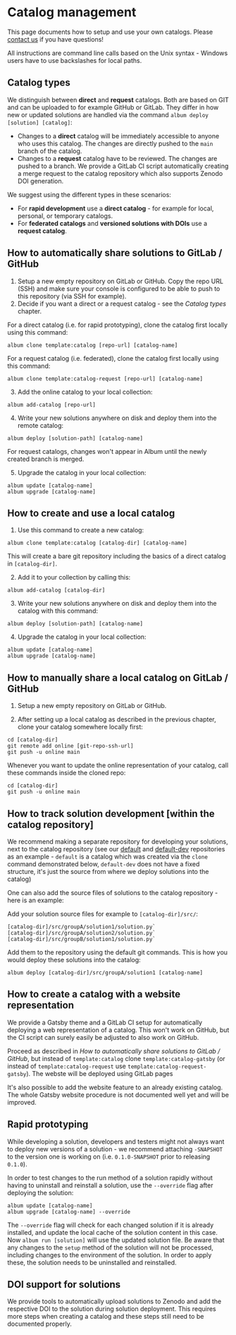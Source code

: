 # Catalog management

This page documents how to setup and use your own catalogs. 
Please [contact us](/contributing) if you have questions!

All instructions are command line calls based on the Unix syntax - Windows users have to use backslashes for local paths.

## Catalog types

We distinguish between **direct** and **request** catalogs. Both are based on GIT and can be uploaded to for example GitHub or GitLab. They differ in how new or updated solutions are handled via the command `album deploy [solution] [catalog]`:
- Changes to a **direct** catalog will be immediately accessible to anyone who uses this catalog. The changes are directly pushed to the `main` branch of the catalog.
- Changes to a **request** catalog have to be reviewed. The changes are pushed to a branch. We provide a GitLab CI script automatically creating a merge request to the catalog repository which also supports Zenodo DOI generation.

We suggest using the different types in these scenarios:
- For **rapid development** use a **direct catalog** - for example for local, personal, or temporary catalogs.
- For **federated catalogs** and **versioned solutions with DOIs** use a **request catalog**.

## How to automatically share solutions to GitLab / GitHub

1. Setup a new empty repository on GitLab or GitHub. Copy the repo URL (SSH) and make sure your console is configured to be able to push to this repository (via SSH for example).
2. Decide if you want a direct or a request catalog - see the *Catalog types* chapter.

For a direct catalog (i.e. for rapid prototyping), clone the catalog first locally using this command:
```
album clone template:catalog [repo-url] [catalog-name]
```
For a request catalog (i.e. federated), clone the catalog first locally using this command:
```
album clone template:catalog-request [repo-url] [catalog-name]
```

3. Add the online catalog to your local collection:
```
album add-catalog [repo-url]
```

4. Write your new solutions anywhere on disk and deploy them into the remote catalog:
```
album deploy [solution-path] [catalog-name]
```
For request catalogs, changes won't appear in Album until the newly created branch is merged.

5. Upgrade the catalog in your local collection:
```
album update [catalog-name]
album upgrade [catalog-name]
```

## How to create and use a local catalog
1. Use this command to create a new catalog:
```
album clone template:catalog [catalog-dir] [catalog-name]
```
This will create a bare git repository including the basics of a direct catalog in `[catalog-dir]`. 

2. Add it to your collection by calling this:
```
album add-catalog [catalog-dir]
```

3. Write your new solutions anywhere on disk and deploy them into the catalog with this command:
```
album deploy [solution-path] [catalog-name]
```

4. Upgrade the catalog in your local collection:
```
album update [catalog-name]
album upgrade [catalog-name]
```

## How to manually share a local catalog on GitLab / GitHub
1. Setup a new empty repository on GitLab or GitHub.

2. After setting up a local catalog as described in the previous chapter, clone your catalog somewhere locally first:
```
cd [catalog-dir]
git remote add online [git-repo-ssh-url]
git push -u online main
```

Whenever you want to update the online representation of your catalog, call these commands inside the cloned repo:
```
cd [catalog-dir]
git push -u online main
```

## How to track solution development \[within the catalog repository\]
We recommend making a separate repository for developing your solutions, next to the catalog repository (see our [default](https://gitlab.com/album-app/catalogs/default) and [default-dev](https://gitlab.com/album-app/catalogs/default-dev) repositories as an example - `default` is a catalog which was created via the `clone` command demonstrated below, `default-dev` does not have a fixed structure, it's just the source from where we deploy solutions into the catalog) 

One can also add the source files of solutions to the catalog repository - here is an example:

Add your solution source files for example to `[catalog-dir]/src/`:
```
[catalog-dir]/src/groupA/solution1/solution.py`
[catalog-dir]/src/groupA/solution2/solution.py`
[catalog-dir]/src/groupB/solution1/solution.py`
```
Add them to the repository using the default git commands.
This is how you would deploy these solutions into the catalog:
```
album deploy [catalog-dir]/src/groupA/solution1 [catalog-name]
```

## How to create a catalog with a website representation

We provide a Gatsby theme and a GitLab CI setup for automatically deploying a web representation of a catalog. This won't work on GitHub, but the CI script can surely easily be adjusted to also work on GitHub.

Proceed as described in *How to automatically share solutions to GitLab / GitHub*, but instead of `template:catalog` clone `template:catalog-gatsby` (or instead of `template:catalog-request` use `template:catalog-request-gatsby`). The webste will be deployed using GitLab pages

It's also possible to add the website feature to an already existing catalog. The whole Gatsby website procedure is not documented well yet and will be improved.


## Rapid prototyping
While developing a solution, developers and testers might not always want to deploy new versions of a solution - we recommend attaching `-SNAPSHOT` to the version
one is working on (i.e. `0.1.0-SNAPSHOT` prior to releasing `0.1.0`).

In order to test changes to the run method of a solution rapidly without having to uninstall and reinstall a solution, use the `--override` flag after deploying the solution:
```
album update [catalog-name]
album upgrade [catalog-name] --override
```
The `--override` flag will check for each changed solution if it is already installed, and update the local cache of the solution content in this case.
Now `album run [solution]` will use the updated solution file. Be aware that any changes to the `setup` method of the solution will not be processed,
including changes to the environment of the solution. In order to apply these, the solution needs to be uninstalled and reinstalled.

## DOI support for solutions
We provide tools to automatically upload solutions to Zenodo and add the respective DOI to the solution during solution deployment. 
This requires more steps when creating a catalog and these steps still need to be documented properly. 